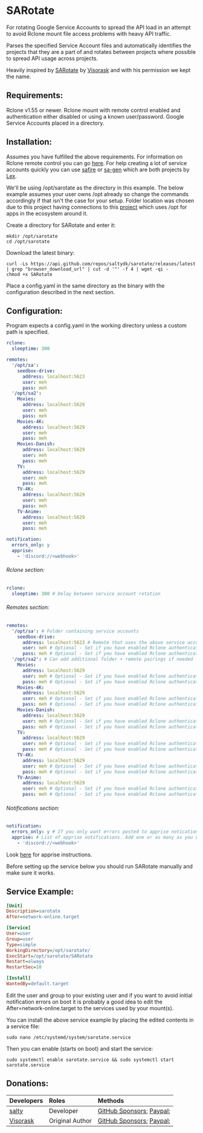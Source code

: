 # SARotate
For rotating Google Service Accounts to spread the API load in an attempt to avoid Rclone mount file access problems with heavy API traffic.

Parses the specified Service Account files and automatically identifies the projects that they are a part of and rotates between projects where possible to spread API usage across projects.

Heavily inspired by [SARotate](https://github.com/Visorask/SARotate) by [Visorask](https://github.com/Visorask) and with his permission we kept the name.

## Requirements:
Rclone v1.55 or newer.
Rclone mount with remote control enabled and authentication either disabled or using a known user/password.
Google Service Accounts placed in a directory.

## Installation:
Assumes you have fulfilled the above requirements. For information on Rclone remote control you can go [here](https://rclone.org/rc/). For help creating a lot of service accounts quickly you can use [safire](https://github.com/88lex/safire) or [sa-gen](https://github.com/88lex/sa-gen) which are both projects by [Lex](https://github.com/88lex).

We'll be using /opt/sarotate as the directory in this example. The below example assumes your user owns /opt already so change the commands accordingly if that isn't the case for your setup. Folder location was chosen due to this project having connections to this [project](https://github.com/saltyorg/Saltbox) which uses /opt for apps in the ecosystem around it.

Create a directory for SARotate and enter it:
```shell
mkdir /opt/sarotate
cd /opt/sarotate
```
Download the latest binary:
```shell
curl -Ls https://api.github.com/repos/saltydk/sarotate/releases/latest | grep "browser_download_url" | cut -d '"' -f 4 | wget -qi -
chmod +x SARotate
```
Place a config.yaml in the same directory as the binary with the configuration described in the next section.


## Configuration:
Program expects a config.yaml in the working directory unless a custom path is specified.
```yaml
rclone:
  sleeptime: 300

remotes:
  '/opt/sa':
    seedbox-drive:
      address: localhost:5623
      user: meh
      pass: meh
  '/opt/sa2':
    Movies:
      address: localhost:5629
      user: meh
      pass: meh
    Movies-4K:
      address: localhost:5629
      user: meh
      pass: meh
    Movies-Danish:
      address: localhost:5629
      user: meh
      pass: meh
    TV:
      address: localhost:5629
      user: meh
      pass: meh
    TV-4K:
      address: localhost:5629
      user: meh
      pass: meh
    TV-Anime:
      address: localhost:5629
      user: meh
      pass: meh

notification:
  errors_only: y
  apprise:
    - 'discord://<webhook>'
```

###### Rclone section:
```yaml
rclone:
  sleeptime: 300 # Delay between service account rotation
```

###### Remotes section:
```yaml
remotes:
  '/opt/sa': # Folder containing service accounts
    seedbox-drive:
      address: localhost:5623 # Remote that uses the above service accounts and its Rclone address
      user: meh # Optional - Set if you have enabled Rclone authentication
      pass: meh # Optional - Set if you have enabled Rclone authentication
  '/opt/sa2': # Can add additional folder + remote pairings if needed
    Movies:
      address: localhost:5629
      user: meh # Optional - Set if you have enabled Rclone authentication
      pass: meh # Optional - Set if you have enabled Rclone authentication
    Movies-4K:
      address: localhost:5629
      user: meh # Optional - Set if you have enabled Rclone authentication
      pass: meh # Optional - Set if you have enabled Rclone authentication
    Movies-Danish:
      address: localhost:5629
      user: meh # Optional - Set if you have enabled Rclone authentication
      pass: meh # Optional - Set if you have enabled Rclone authentication
    TV:
      address: localhost:5629
      user: meh # Optional - Set if you have enabled Rclone authentication
      pass: meh # Optional - Set if you have enabled Rclone authentication
    TV-4K:
      address: localhost:5629
      user: meh # Optional - Set if you have enabled Rclone authentication
      pass: meh # Optional - Set if you have enabled Rclone authentication
    TV-Anime:
      address: localhost:5629
      user: meh # Optional - Set if you have enabled Rclone authentication
      pass: meh # Optional - Set if you have enabled Rclone authentication
```

###### Notifications section:
```yaml
notification:
  errors_only: y # If you only want errors posted to apprise notications
  apprise: # List of apprise notifications. Add one or as many as you want
    - 'discord://<webhook>'
```
Look [here](https://github.com/caronc/apprise) for apprise instructions.

Before setting up the service below you should run SARotate manually and make sure it works.

## Service Example:
```ini
[Unit]
Description=sarotate     
After=network-online.target

[Service]
User=user
Group=user
Type=simple
WorkingDirectory=/opt/sarotate/
ExecStart=/opt/sarotate/SARotate
Restart=always
RestartSec=10

[Install]
WantedBy=default.target
```
Edit the user and group to your existing user and if you want to avoid initial notification errors on boot it is probably a good idea to edit the After=network-online.target to the services used by your mount(s).

You can install the above service example by placing the edited contents in a service file:
```shell
sudo nano /etc/systemd/system/sarotate.service
```
Then you can enable (starts on boot) and start the service:
```shell
sudo systemctl enable sarotate.service && sudo systemctl start sarotate.service
```

## Donations:
| Developers                                  | Roles              | Methods                                                                                                                                                                                                                                                                      |
|:------------------------------------------- |:------------------ |:------------------------------------------------------------------------------------------------------------------------------------------------------------------------------------------------------------------------------------------------------------------------------------ |
[salty](https://github.com/saltydk)         | Developer | [GitHub Sponsors](https://github.com/sponsors/saltydk); [Paypal](https://www.paypal.me/saltydk);
[Visorask](https://github.com/Visorask)         | Original Author | [GitHub Sponsors](https://github.com/sponsors/Visorask); [Paypal](https://paypal.me/RRussell603);
